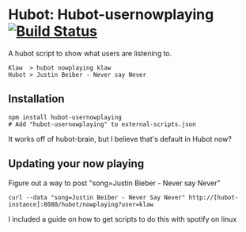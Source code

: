 
# Hubot: Hubot-usernowplaying [![Build Status](https://travis-ci.org/thatarchguy/hubot-usernowplaying.svg)](https://travis-ci.org/thatarchguy/hubot-usernowplaying)

A hubot script to show what users are listening to.

```
Klaw  > hubot nowplaying klaw
Hubot > Justin Beiber - Never say Never
```

## Installation
    npm install hubot-usernowplaying
    # Add "hubot-usernowplaying" to external-scripts.json

It works off of hubot-brain, but I believe that's default in Hubot now?

## Updating your now playing
Figure out a way to post "song=Justin Bieber - Never say Never" 
```
curl --data "song=Justin Beiber - Never Say Never" http://[hubot-instance]:8080/hubot/nowplaying?user=klaw
```

I included a guide on how to get scripts to do this with spotify on linux

